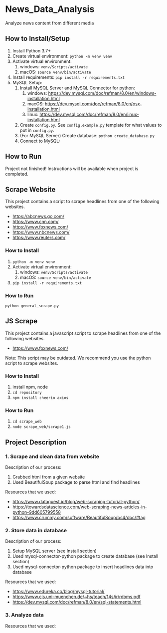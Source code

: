 # News_Data_Analysis
Analyze news content from different media

## How to Install/Setup
1. Install Python 3.7+
2. Create virtual environment: `python -m venv venv`
3. Activate virtual environment: 
    1. windows: `venv/Scripts/activate`
    2. macOS: `source venv/bin/activate`
4. Install requirements: `pip install -r requirements.txt`
5. MySQL Setup:
    1. Install MySQL Server and MySQL Connector for python:
        1. windows: https://dev.mysql.com/doc/refman/8.0/en/windows-installation.html
        2. macOS: https://dev.mysql.com/doc/refman/8.0/en/osx-installation.html
        3. linux: https://dev.mysql.com/doc/refman/8.0/en/linux-installation.html
    2. Create `config.py`. See `config.example.py` template for what values to put in `config.py`.
    3. (For MySQL Server) Create database: `python create_database.py`
    4. Connect to MySQL:

## How to Run

Project not finished! Instructions will be available when project is completed.

## Scrape Website
This project contains a script to scrape headlines from one of the following websites.
- https://abcnews.go.com/
- https://www.cnn.com/
- https://www.foxnews.com/
- https://www.nbcnews.com/
- https://www.reuters.com/

### How to Install
1. `python -m venv venv` 
2. Activate virtual environment: 
    1. windows: `venv/Scripts/activate`
    2. macOS: `source venv/bin/activate`
3. `pip install -r requirements.txt`

### How to Run
`python general_scrape.py`

## JS Scrape
This project contains a javascript script to scrape headlines from one of the following websites.
- https://www.foxnews.com/

Note: This script may be outdated. We recommend you use the python script to scrape websites.

### How to Install
1. install npm, node
2. `cd repository`
3. `npm install cheerio axios`

### How to Run
1. `cd scrape_web`
2. `node scrape_web/scrape1.js`

## Project Description

### 1. Scrape and clean data from website

Description of our process:
1. Grabbed html from a given website
2. Used BeautifulSoup package to parse html and find headlines

Resources that we used:
- https://www.dataquest.io/blog/web-scraping-tutorial-python/
- https://towardsdatascience.com/web-scraping-news-articles-in-python-9dd605799558
- https://www.crummy.com/software/BeautifulSoup/bs4/doc/#tag

### 2. Store data in database

Description of our process:
1. Setup MySQL server (see Install section)
2. Used mysql-connector-python package to create database (see Install section)
3. Used mysql-connector-python package to insert headlines data into database

Resources that we used:
- https://www.edureka.co/blog/mysql-tutorial/
- https://www.cis.uni-muenchen.de/~hs/teach/14s/ir/rdbms.pdf
- https://dev.mysql.com/doc/refman/8.0/en/sql-statements.html

### 3. Analyze data

Resources that we used:



